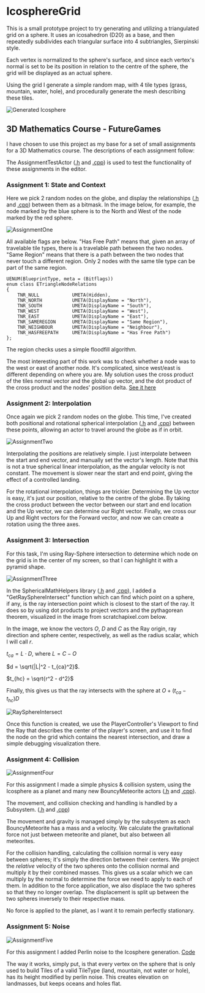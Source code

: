 # IcosphereGrid
This is a small prototype project to try generating and utilizing a triangulated grid on a sphere. It uses an icosahedron (D20) as a base, and then repeatedly subdivides each triangular surface into 4 subtriangles, Sierpinski style.

Each vertex is normalized to the sphere's surface, and since each vertex's normal is set to be its position in relation to the centre of the sphere, the grid will be displayed as an actual sphere. 

Using the grid I generate a simple random map, with 4 tile types (grass, mountain, water, hole), and procedurally generate the mesh describing these tiles. 

![Generated Icosphere](/Images/SpherePicture.png)


## 3D Mathematics Course - FutureGames
I have chosen to use this project as my base for a set of small assignments for a 3D Mathematics course. The descriptions of each assignment follow:

The AssignmentTestActor ([.h](/Source/IcosphereGrid/Public/MathCourseSpecifics/AssignmentTestActor.h) and [.cpp](/Source/IcosphereGrid/Private/MathCourseSpecifics/AssignmentTestActor.cpp)) is used to test the functionality of these assignments in the editor.

### Assignment 1: State and Context
Here we pick 2 random nodes on the globe, and display the relationships ([.h](/Source/IcosphereGrid/Public/TriangleNodeRelations.h) and [.cpp](/Source/IcosphereGrid/Private/TriangleNodeRelations.cpp)) between them as a bitmask. In the image below, for example, the node marked by the blue sphere is to the North and West of the node marked by the red sphere. 

![AssignmentOne](/Images/AssignmentOne.png)

All available flags are below. "Has Free Path" means that, given an array of travelable tile types, there is a travelable path between the two nodes. "Same Region" means that there is a path between the two nodes that never touch a different region. Only 2 nodes with the same tile type can be part of the same region.
```
UENUM(BlueprintType, meta = (Bitflags))
enum class ETriangleNodeRelations
{
	TNR_NULL			UMETA(Hidden),
	TNR_NORTH			UMETA(DisplayName = "North"),
	TNR_SOUTH			UMETA(DisplayName = "South"),
	TNR_WEST			UMETA(DisplayName = "West"),
	TNR_EAST			UMETA(DisplayName = "East"),
	TNR_SAMEREGION		UMETA(DisplayName = "Same Region"),
	TNR_NEIGHBOUR		UMETA(DisplayName = "Neighbour"),
	TNR_HASFREEPATH		UMETA(DisplayName = "Has Free Path")
};
```

The region checks uses a simple floodfill algorithm. 

The most interesting part of this work was to check whether a node was to the west or east of another node. It's complicated, since west/east is different depending on where you are. My solution uses the cross product of the tiles normal vector and the global up vector, and the dot product of the cross product and the nodes' position delta. [See it here](/Source/IcosphereGrid/Private/TriangleNodeRelations.cpp#L20C1-L38C2)


### Assignment 2: Interpolation
Once again we pick 2 random nodes on the globe. This time, I've created both positional and rotational spherical interpolation ([.h](/Source/IcosphereGrid/Public/SphericalMathHelpers.h) and [.cpp](/Source/IcosphereGrid/Private/SphericalMathHelpers.cpp)) between these points, allowing an actor to travel around the globe as if in orbit.

![AssignmentTwo](/Images/AssignmentTwo.png)

Interpolating the positions are relatively simple. I just interpolate between the start and end vector, and manually set the vector's length. Note that this is not a true spherical linear interpolation, as the angular velocity is not constant. The movement is slower near the start and end point, giving the effect of a controlled landing.

For the rotational interpolation, things are trickier. Determining the Up vector is easy, it's just our position, relative to the centre of the globe. By taking the cross product between the vector between our start and end location and the Up vector, we can determine our Right vector. Finally, we cross our Up and Right vectors for the Forward vector, and now we can create a rotation using the three axes.

### Assignment 3: Intersection
For this task, I'm using Ray-Sphere intersection to determine which node on the grid is in the center of my screen, so that I can highlight it with a pyramid shape.

![AssignmentThree](/Images/AssignmentThree.png)

In the SphericalMathHelpers library ([.h](/Source/IcosphereGrid/Public/SphericalMathHelpers.h) and [.cpp](/Source/IcosphereGrid/Private/SphericalMathHelpers.cpp)), I added a "GetRaySphereIntersect" function which can find which point on a sphere, if any, is the ray intersection point which is closest to the start of the ray. It does so by using dot products to project vectors and the pythagorean theorem, visualized in the image from scratchapixel.com below. 

In the image, we know the vectors $O$, $D$ and $C$ as the Ray origin, ray direction and sphere center, respectively, as well as the radius scalar, which I will call $r$. 

$t_{ca} = L \cdot D$, where $L = C - O$

$d = \sqrt{|L|^2 - t_{ca}^2}$. 

$t_{hc} = \sqrt{r^2 - d^2}$

Finally, this gives us that the ray intersects with the sphere at $O + (t_{ca} - t_{hc})D$

![RaySphereIntersect](https://www.scratchapixel.com/images/ray-simple-shapes/raysphereisect1.png?)

Once this function is created, we use the PlayerController's Viewport to find the Ray that describes the center of the player's screen, and use it to find the node on the grid which contains the nearest intersection, and draw a simple debugging visualization there.


### Assignment 4: Collision

![AssignmentFour](/Images/ExerciseFour.gif)

For this assignment I made a simple physics & collision system, using the Icosphere as a planet and many new BouncyMeteorite actors ([.h](/Source/IcosphereGrid/Public/BouncyMeteorite.h) and [.cpp](/Source/IcosphereGrid/Private/BouncyMeteorite.cpp)).

The movement, and collision checking and handling is handled by a Subsystem. ([.h](/Source/IcosphereGrid/Public/MeteoriteSubsystem.h) and [.cpp](/Source/IcosphereGrid/Private/MeteoriteSubsystem.cpp))

The movement and gravity is managed simply by the subsystem as each BouncyMeteorite has a mass and a velocity. We calculate the gravitational force not just between meteorite and planet, but also between all meteorites. 

For the collision handling, calculating the collision normal is very easy between spheres; it's simply the direction between their centers. We project the _relative_ velocity of the two spheres onto the collision normal and multiply it by their combined masses. This gives us a scalar which we can multiply by the normal to determine the force we need to apply to each of them. In addition to the force application, we also displace the two spheres so that they no longer overlap. The displacement is split up between the two spheres inversely to their respective mass.

No force is applied to the planet, as I want it to remain perfectly stationary.

### Assignment 5: Noise

![AssignmentFive](/Images/AssignmentFive.png)

For this assignment I added Perlin noise to the Icosphere generation. [Code](Source/IcosphereGrid/Private/IcosphereGridActor.cpp#L182-L211)

The way it works, simply put, is that every vertex on the sphere that is only used to build Tiles of a valid TileType (land, mountain, not water or hole), has its height modified by perlin noise. This creates elevation on landmasses, but keeps oceans and holes flat. 

